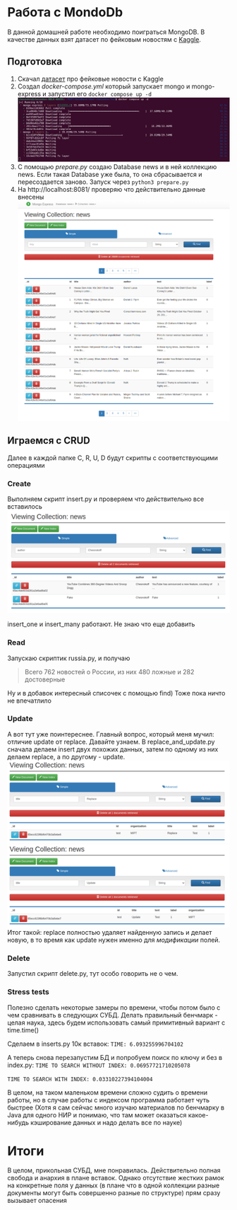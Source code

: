 # Работа с MondoDb
В данной домашней работе необходимо поиграться MongoDB. В качестве данных взят
датасет по фейковым новостям с [Kaggle](https://www.kaggle.com/competitions/fake-news/).

## Подготовка

1) Скачал [датасет](https://www.kaggle.com/competitions/fake-news/data?select=train.csv) 
про фейковые новости с Kaggle
2) Создал _docker-compose.yml_ который запускает mongo и mongo-express и запустил его
`docker compose up -d`
![docker CLI](pic/docker.png)
3) С помощью _prepare.py_ создаю Database news и в ней коллекцию news.
Если такая Database уже была, то она сбрасывается и пересоздается заново.
Запуск через `python3 prepare.py`
4) На http://localhost:8081/ проверяю что действительно данные внесены
![Check on Mongo Express](pic/mondo_express.png)

## Играемся с CRUD
Далее в каждой папке C, R, U, D будут скрипты с соответствующими операциями

### Create

Выполняем скрипт insert.py и проверяем что действительно все вставилось
![Check insertion on Mongo Express](pic/check_insert.png)

insert_one и insert_many работают. Не знаю что еще добавить

### Read
Запускаю скриптик russia.py, и получаю
> Всего 762 новостей о России, из них 480 ложные и 282 достоверные

Ну и в добавок интересный списочек с помощью find) Тоже пока ничто не
впечатлило

### Update
А вот тут уже поинтереснее. Главный вопрос, который меня мучил: отличие update
от replace. Давайте узнаем. В replace_and_update.py сначала делаем insert двух
похожих данных, затем по одному из них делаем replace, а по другому - update.
![Replace.png](pic/replace.png)
![update.png](pic/update.png)
Итог такой: replace полностью удаляет найденную запись и делает новую, в то
время как update нужен именно для _модификации_ полей.

### Delete
Запустил скрипт delete.py, тут особо говорить не о чем.

### Stress tests
Полезно сделать некоторые замеры по времени, чтобы потом было с чем сравнивать
в следующих СУБД. Делать правильный бенчмарк - целая наука, здесь будем
использовать самый примитивный вариант с time.time()

Сделаем в inserts.py 10к вставок: `TIME: 6.093255996704102`

А теперь снова перезапустим БД и попробуем поиск по ключу и без в index.py:
`TIME TO SEARCH WITHOUT INDEX: 0.06957721710205078`

`TIME TO SEARCH WITH INDEX: 0.03310227394104004`

В целом, на таком маленьком времени сложно судить о времени работы, но в случае
работы с индексом программа работает чуть быстрее (Хотя я сам сейчас много
изучаю материалов по бенчмарку в Java для одного НИР и понимаю, что там может
оказаться какое-нибудь кэширование данных и надо делать все по науке)

# Итоги
В целом, прикольная СУБД, мне понравилась. Действительно полная свобода и
анархия в плане вставок. Однако отсутствие жестких
рамок на конкретные поля у данных (в плане что в одной коллекции разные документы
могут быть совершенно разные по структуре) прям сразу вызывает опасения
